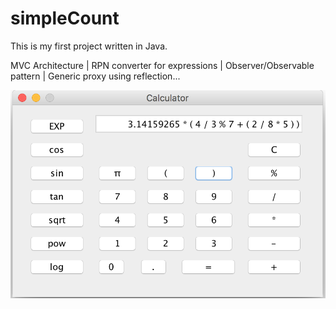 # simpleCount
This is my first project written in Java.

MVC Architecture | RPN converter for expressions | Observer/Observable pattern | Generic proxy using reflection...

<img src="./screenshot.png" alt="Calculator"/>
